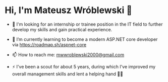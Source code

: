 # Hi, I'm Mateusz Wróblewski 👋



* 👯 I'm looking for an internship or trainee position in the IT field to further develop my skills and gain practical experience.
  
* 🌱 I’m currently learning to become a modern ASP.NET core developer via https://roadmap.sh/aspnet-core
  
* 📫 How to reach me: mwwroblewski2000@gmail.com
  
* ⚡ I've been a scout for about 5 years, during which I've improved my overall management skills and lent a helping hand 🙋‍♂️

<!--
**Alltoni/Alltoni** is a ✨ _special_ ✨ repository because its `README.md` (this file) appears on your GitHub profile.

Here are some ideas to get you started:

- 🔭 I’m currently working on ...
- 🌱 I’m currently learning ...
- 👯 I’m looking to collaborate on ...
- 🤔 I’m looking for help with ...
- 💬 Ask me about ...
- 📫 How to reach me: ...
- 😄 Pronouns: ...
- ⚡ Fun fact: ...
-->
